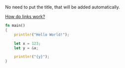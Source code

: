 No need to put the title, that will be added automatically.

[How do links work?](index.html)

```rust
fn main()
{
    println!("Hello World!");

    let x = 123;
    let y = &x;

    println!("{y}");
}
```
